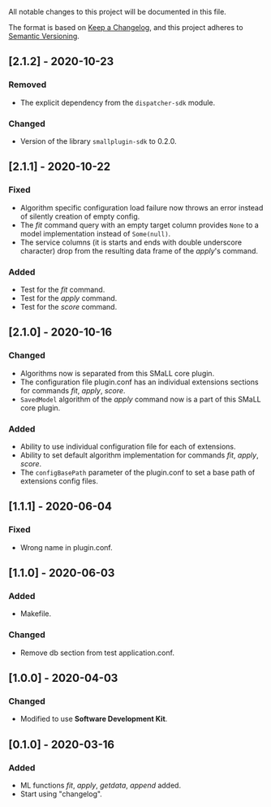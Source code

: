 
All notable changes to this project will be documented in this file.

The format is based on [Keep a Changelog](https://keepachangelog.com/en/1.0.0/),
and this project adheres to [Semantic Versioning](https://semver.org/spec/v2.0.0.html).

## [2.1.2] - 2020-10-23
### Removed
- The explicit dependency from the `dispatcher-sdk` module.
### Changed
- Version of the library `smallplugin-sdk` to 0.2.0.

## [2.1.1] - 2020-10-22
### Fixed
- Algorithm specific configuration load failure now throws an error instead of silently creation of empty config.
- The _fit_ command query with an empty target column provides `None` to a model implementation instead of `Some(null)`.
- The service columns (it is starts and ends with double underscore character) drop from the resulting data frame of the _apply_'s command.
### Added
- Test for the _fit_ command.
- Test for the _apply_ command.
- Test for the _score_ command.

## [2.1.0] - 2020-10-16
### Changed
- Algorithms now is separated from this SMaLL core plugin.
- The configuration file plugin.conf has an individual extensions sections for commands _fit_, _apply_, _score_.
- `SavedModel` algorithm of the _apply_ command now is a part of this SMaLL core plugin.
### Added
- Ability to use individual configuration file for each of extensions.
- Ability to set default algorithm implementation for commands _fit_, _apply_, _score_.
- The `configBasePath` parameter of the plugin.conf to set a base path of extensions config files.

## [1.1.1] - 2020-06-04
### Fixed
- Wrong name in plugin.conf. 

## [1.1.0] - 2020-06-03 
### Added
- Makefile.
### Changed
- Remove db section from test application.conf.

## [1.0.0] - 2020-04-03 
### Changed
- Modified to use **Software Development Kit**.

## [0.1.0] - 2020-03-16
### Added
- ML functions _fit_, _apply_, _getdata_, _append_ added.
- Start using "changelog".
